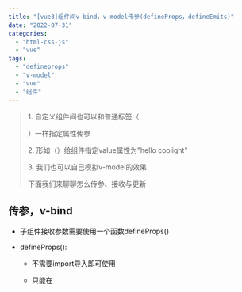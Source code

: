 ```yaml
---
title: "[vue3]组件间v-bind，v-model传参(defineProps，defineEmits)"
date: "2022-07-31"
categories: 
  - "html-css-js"
  - "vue"
tags: 
  - "defineprops"
  - "v-model"
  - "vue"
  - "组件"
---
```


> 1\. 自定义组件间也可以和普通标签（<div> <span>）一样指定属性传参
> 
> 2\. 形如（<child value="hello coolight"></child>）给组件<child>指定value属性为"hello coolight"
> 
> 3\. 我们也可以自己模拟v-model的效果
> 
> 下面我们来聊聊怎么传参、接收与更新

## 传参，v-bind

- 子组件接收参数需要使用一个函数defineProps()
- defineProps():
    
    - 不需要import导入即可使用
    
    - 只能在<script setup>中使用
    - 不可以在局部变量中使用这个函数
    - 不可以访问 <script setup> 中定义的其他变量
- 需要传入自定义参数名，\[可选\]指定参数类型，\[可选\]指定参数是否必须传入，\[可选\]指定参数的默认值。
    - 类型：
        - Number
        - Boolean
        - String
        - Function
        - Object
        - Array
        - ...
- 返回组件的接收所有参数构成的一个对象
- 当类型不对或是指定必须传入而没有传入时，vue将会有警告，报错
    - 必须传入但没有传入：

![](images/image-19.png)

- \-
    - 传入类型错误：

![](images/image-20.png)

- 示例：
    - 组件：

```
<script setup>
import { toRefs } from 'vue';
const props = defineProps({
    text:{
        type:String,
        default:"默认：hello coolight",
        required:false
    }
})

const {
    text,
} = toRefs(props);
</script>

<template>
    <span>{{props.text}} - {{text}}</span>
</template>
```

- \-
    - 使用组件

```
<script setup>
import helloVue from '../../components/global/hello.vue';
</script>

<template>
    <div>
        <hello-vue />
        <hello-vue text="洛天依"/>
        <hello-vue :text="'v-bind:洛天依'" />
    </div>
</template>
```

- 解析：
    - 组件定义了一个要接收的参数text，并指定了它的类型为字符串String，默认值，并且它并不是必须传入的。
    - 组件的<template>中，可以通过props访问参数props.text，也可以使用toRefs，解构出来。
        - toRefs()需要import
        - 如果不使用toRefs()，直接解构将导致参数失去响应性
    - 在使用组件时，可以直接指定参数并传参，也可以使用v-bind，动态传参。
- 运行结果：

![](images/image-18.png)

## v-model

> 一般的传参进来，组件对它是只读的，不能修改。
> 
> 只读也并不完全，对于数组和对象是可以操作其内部值的。
> 
> 但我们可以使用v-model指定参数，使之允许组件来修改它。

### ”只读“的探讨

- 这个只读限制和const声明一样。
- 只读是针对变量本身的指向，如果你了解c/c++的指针则会很好理解，它限制了变量的指向，但对于变量指向的内容是可以操作的。
- 比如对数组、对象的内部变量的操作则是可以的，但不能让变量指向别的数组或对象，如 list = \[\]，就是直接让list变量重新指向新的空数组\[\]。
- 示例：
    - 组件：

```
<script setup>
import { reactive } from 'vue';
import { toRefs } from 'vue';
const props = defineProps({
    obj:{
        type:Object
    }
})

const {
    obj,
} = toRefs(props);

const btn1_click = () => {
    props.obj.hello = "coolight - 1";
}
const btn2_click = () => {
    props.obj = reactive({
        hello:"coolight - 2"
    })
}
</script>

<template>
    <div>
        <button @click="btn1_click">1: {{obj.hello}}</button>
        <button @click="btn2_click">2: {{obj.hello}}</button>
    </div>
</template>
```

- \-
    - 使用组件：

```
<script setup>
import { reactive } from 'vue';
import helloVue from '../../../components/global/hello.vue';

let obj = reactive({
    hello:"洛天依"
})
</script>

<template>
    <div>
        <span>span: {{obj.hello}}</span>
        <hello-vue :obj="obj" />
    </div>
</template>
```

- 注意：
    - 在使用组件的代码中，obj被使用reactive()进行赋值，因此获得了响应性，如果直接定义为一个对象，obj就没有响应性，后续无论在父子组件中修改obj，html页面的显示内容都不会改变。
- 运行结果：

![](images/动画-2.gif)

- 点击btn2时修改失败，触发警告，提示变量obj是只读的：

![](images/image-21.png)

### 使用v-model

- 使用v-model则可以解决上述问题
- 在这之前，组件内需要定义一个更新信号，“update:valueName”，其中的valueName为参数名
- 我们上面的例子里的参数是obj，因此信号就是 “update:obj”
- 使用defineEmits()可以定义信号，而它也是我们后面自定义事件的重点。
- 发出修改信号 emits("信号名", 传参);
- 示例：
    - 组件：

```
<script setup>
import { toRefs } from 'vue';
const props = defineProps({
    obj:{
        type:Object
    }
})
const emits =  defineEmits ({
    'update:obj':null  //null位置可以是一个检查函数，用以检查绑定这个信号的处理函数是否有接收参数等，这里就不需要了
});

const {
    obj,
} = toRefs(props);

const btn1_click = () => {
    props.obj.hello = "btn1";
}
const btn2_click = () => {
    emits('update:obj', {
        hello:"btn2"
    });
}
</script>

<template>
    <div>
        <button @click="btn1_click">{{obj.hello}} - 修改为 btn1</button>
        <button @click="btn2_click">{{obj.hello}} - 修改为 btn2</button>
    </div>
</template>
```

- \-
    - 使用组件：

```
<script setup>
import { reactive } from 'vue';
import helloVue from '../../../components/global/hello.vue';

let mValue = reactive({
    obj:{
        hello:"洛天依"
    },
})
</script>

<template>
    <div>
        <span>span: {{mValue.obj.hello}}</span>
        <hello-vue v-model:obj="mValue.obj"/>
    </div>
</template>
```

- 注意：
    - 即使使用了v-model，我们也不能直接在组件中用=修改obj（如obj = { hello:"wow" } 是不行的）
    - 需要修改obj时，使用emits()发出信号即可
    - 注意在使用组件的代码中，我们使用mValue包裹了obj后再传递给了子组件，因为如果同上一个例子中，直接声明obj后传递，在修改时会发生一些问题。因此建议把它放reactive()内。
- 运行结果：

![](images/动画-3.gif)

### 尝试取代v-model

- 在上面的例子里，我们已经知道，修改obj时是发出了一个信号"update:obj"
- 那么我们就可以自己绑定一个事件给这个信号，然后自己来更新obj
- 示例（组件代码不变，使用组件的代码修改）：

```
<script setup>
import { reactive } from 'vue';
import helloVue from '../../../components/global/hello.vue';

let mValue = reactive({
    obj:{
        hello:"洛天依"
    },
})
const change = (in_obj) => {
    console.log("我们的change");
    mValue.obj = in_obj;
}
</script>

<template>
    <div>
        <span>span: {{mValue.obj.hello}}</span>
        <!-- 也可以这样：
            <hello-vue v-model:obj="mValue.obj" @update:obj="change"/>
        -->
        <hello-vue :obj="mValue.obj" @update:obj="change"/>
    </div>
</template>
```

- 当我们自己实现更新事件时，使用v-model和v-bind绑定是一样的
- 运行后，无论使用了v-model还是v-bind，都会执行我们的更新事件change()
- 有时候我们传进去的值是getter生成的等各种原因，直接v-model绑定在修改时会出错，因此我们就需要自己实现变量的更新事件。
